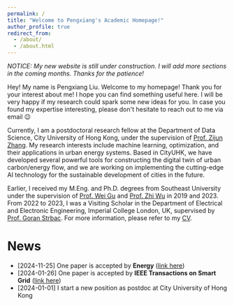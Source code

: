 ```yaml
---
permalink: /
title: "Welcome to Pengxiang's Academic Homepage!"
author_profile: true
redirect_from: 
  - /about/
  - /about.html
---
```


*NOTICE: My new website is still under construction. I will add more sections in the coming months. Thanks for the patience!*

Hey! My name is Pengxiang Liu. Welcome to my homepage! Thank you for your interest about me! I hope you can find something useful  here. I will be very happy if my research could spark some new ideas for you. In case you found my expertise interesting, please don't hesitate to reach out to me via email :wink:

Currently, I am a postdoctoral research fellow at the Department of Data Science, City University of Hong Kong, under the supervision of [Prof. Zijun Zhang](https://www.cityu.edu.hk/stfprofile/00308048.htm). My research interests include machine learning, optimization, and their applications in urban energy systems. Based in CityUHK, we have developed several powerful tools for constructing the digital twin of urban carbon/energy flow, and we are working on implementing the cutting-edge AI technology for the sustainable development of cities in the future.

Earlier, I received my M.Eng. and Ph.D. degrees from Southeast University under the supervision of [Prof. Wei Gu](https://ee.seu.edu.cn/2021/0331/c25248a366894/page.psp) and [Prof. Zhi Wu](https://ee.seu.edu.cn/wz/list.htm) in 2019 and 2023. From 2022 to 2023, I was a Visiting Scholar in the Department of Electrical and Electronic Engineering, Imperial College London, UK, supervised by [Prof. Goran Strbac](https://profiles.imperial.ac.uk/g.strbac). For more information, please refer to my [CV]().

News
======
- [2024-11-25] One paper is accepted by **Energy** ([link here](10.1016/j.energy.2024.134008))
- [2024-01-26] One paper is accepted by **IEEE Transactions on Smart Grid** ([link here](10.1109/TSG.2024.3359768))
- [2024-01-01] I start a new position as postdoc at City University of Hong Kong

